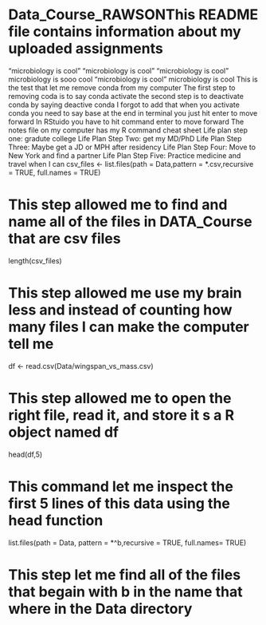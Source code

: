 # Data_Course_RAWSONThis README file contains information about my uploaded assignments
“microbiology is cool”
“microbiology is cool”
“microbiology is cool”
microbiology is sooo cool
“microbiology is cool”
microbiology is cool
This is the test that let me remove conda from my computer
The first step to removing coda is to say conda activate
the second step is to deactivate conda by saying deactive conda
I forgot to add that when you activate conda you need to say base at the end
in terminal you just hit enter to move forward
In RStuido you have to hit command enter to move forward
The notes file on my computer has my R command cheat sheet
Life plan step one: gradute college
Life Plan Step Two: get my MD/PhD
Life Plan Step Three: Maybe get a JD or MPH after residency
Life Plan Step Four: Move to New York and find a partner
Life Plan Step Five: Practice medicine and travel when I can
csv_files <- list.files(path = Data,pattern = *.csv,recursive = TRUE, full.names = TRUE)
# This step allowed me to find and name all of the files in DATA_Course that are csv files

length(csv_files)
# This step allowed me use my brain less and instead of counting how many files I can make the computer tell me

df <- read.csv(Data/wingspan_vs_mass.csv)
# This step allowed me to open the right file, read it, and store it s a R object named df

head(df,5)
# This command let me inspect the first 5 lines of this data using the head function

list.files(path = Data, pattern = *^b,recursive = TRUE, full.names= TRUE)
# This step let me find all of the files that begain with b in the name that where in the Data directory
